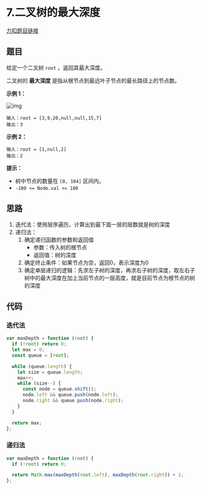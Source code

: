 # 7.二叉树的最大深度

[力扣题目链接](https://leetcode.cn/problems/maximum-depth-of-binary-tree/)

## 题目

给定一个二叉树 `root` ，返回其最大深度。

二叉树的 **最大深度** 是指从根节点到最远叶子节点的最长路径上的节点数。

 

**示例 1：**

![img](https://assets.leetcode.com/uploads/2020/11/26/tmp-tree.jpg)

 

```
输入：root = [3,9,20,null,null,15,7]
输出：3
```

**示例 2：**

```
输入：root = [1,null,2]
输出：2
```

 

**提示：**

- 树中节点的数量在 `[0, 104]` 区间内。
- `-100 <= Node.val <= 100`

## 思路

1. 迭代法：使用层序遍历，计算出到最下面一层的层数就是树的深度
2. 递归法：
   1. 确定递归函数的参数和返回值
      - 参数：传入树的根节点
      - 返回值：树的深度
   2. 确定终止条件：如果节点为空，返回0，表示深度为0
   3. 确定单层递归的逻辑：先求左子树的深度，再求右子树的深度，取左右子树中的最大深度在加上当前节点的一层高度，就是目前节点为根节点的树的深度

## 代码

### 迭代法

~~~js
var maxDepth = function (root) {
  if (!root) return 0;
  let max = 0;
  const queue = [root];

  while (queue.length) {
    let size = queue.length;
    max++;
    while (size--) {
      const node = queue.shift();
      node.left && queue.push(node.left);
      node.right && queue.push(node.right);
    }
  }

  return max;
};
~~~

### 递归法

~~~js
var maxDepth = function (root) {
  if (!root) return 0;

  return Math.max(maxDepth(root.left), maxDepth(root.right)) + 1;
};
~~~

